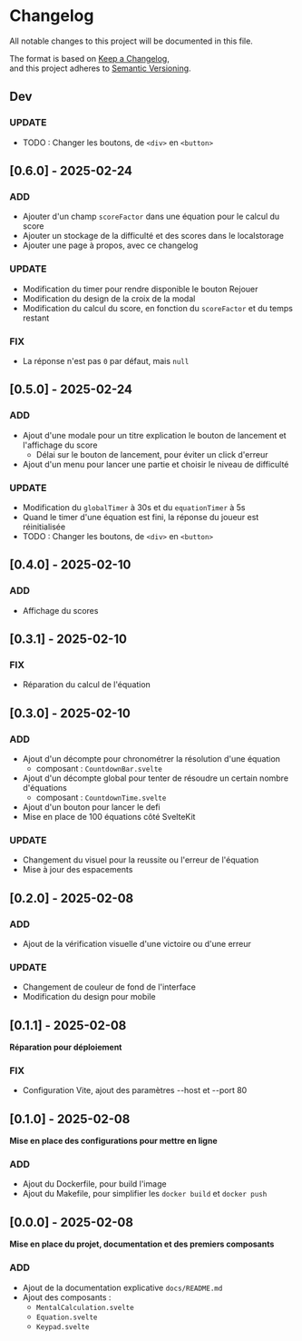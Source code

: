 # Changelog

All notable changes to this project will be documented in this file.

The format is based on [Keep a Changelog](https://keepachangelog.com/en/1.1.0/),  
and this project adheres to [Semantic Versioning](https://semver.org/spec/v2.0.0.html).

## Dev

### UPDATE

- TODO : Changer les boutons, de `<div>` en `<button>`

## [0.6.0] - 2025-02-24

### ADD

- Ajouter d'un champ `scoreFactor` dans une équation pour le calcul du score
- Ajouter un stockage de la difficulté et des scores dans le localstorage
- Ajouter une page à propos, avec ce changelog

### UPDATE

- Modification du timer pour rendre disponible le bouton Rejouer
- Modification du design de la croix de la modal
- Modification du calcul du score, en fonction du `scoreFactor` et du temps restant

### FIX

- La réponse n'est pas `0` par défaut, mais `null`

## [0.5.0] - 2025-02-24

### ADD

- Ajout d'une modale pour un titre explication le bouton de lancement et l'affichage du score
  - Délai sur le bouton de lancement, pour éviter un click d'erreur
- Ajout d'un menu pour lancer une partie et choisir le niveau de difficulté

### UPDATE

- Modification du `globalTimer` à 30s et du `equationTimer` à 5s
- Quand le timer d'une équation est fini, la réponse du joueur est réinitialisée
- TODO : Changer les boutons, de `<div>` en `<button>`

## [0.4.0] - 2025-02-10

### ADD

- Affichage du scores

## [0.3.1] - 2025-02-10

### FIX

- Réparation du calcul de l'équation

## [0.3.0] - 2025-02-10

### ADD

- Ajout d'un décompte pour chronométrer la résolution d'une équation
  - composant : `CountdownBar.svelte`
- Ajout d'un décompte global pour tenter de résoudre un certain nombre d'équations
  - composant : `CountdownTime.svelte`
- Ajout d'un bouton pour lancer le defi
- Mise en place de 100 équations côté SvelteKit

### UPDATE

- Changement du visuel pour la reussite ou l'erreur de l'équation
- Mise à jour des espacements

## [0.2.0] - 2025-02-08

### ADD

- Ajout de la vérification visuelle d'une victoire ou d'une erreur

### UPDATE

- Changement de couleur de fond de l'interface
- Modification du design pour mobile


## [0.1.1] - 2025-02-08

**Réparation pour déploiement**

### FIX 
- Configuration Vite, ajout des paramètres --host et --port 80

## [0.1.0] - 2025-02-08

**Mise en place des configurations pour mettre en ligne**

### ADD

- Ajout du Dockerfile, pour build l'image
- Ajout du Makefile, pour simplifier les `docker build` et `docker push`

## [0.0.0] - 2025-02-08

**Mise en place du projet, documentation et des premiers composants**

### ADD

- Ajout de la documentation explicative `docs/README.md`
- Ajout des composants :
  - `MentalCalculation.svelte`
  - `Equation.svelte`
  - `Keypad.svelte`